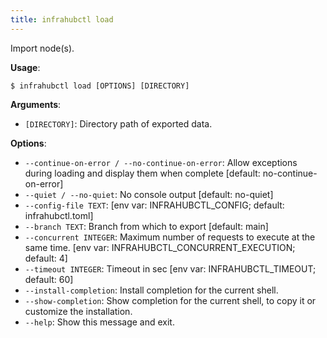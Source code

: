 ```yaml
---
title: infrahubctl load
---
```


Import node(s).

**Usage**:

```console
$ infrahubctl load [OPTIONS] [DIRECTORY]
```

**Arguments**:

* `[DIRECTORY]`: Directory path of exported data.

**Options**:

* `--continue-on-error / --no-continue-on-error`: Allow exceptions during loading and display them when complete  [default: no-continue-on-error]
* `--quiet / --no-quiet`: No console output  [default: no-quiet]
* `--config-file TEXT`: [env var: INFRAHUBCTL_CONFIG; default: infrahubctl.toml]
* `--branch TEXT`: Branch from which to export  [default: main]
* `--concurrent INTEGER`: Maximum number of requests to execute at the same time.  [env var: INFRAHUBCTL_CONCURRENT_EXECUTION; default: 4]
* `--timeout INTEGER`: Timeout in sec  [env var: INFRAHUBCTL_TIMEOUT; default: 60]
* `--install-completion`: Install completion for the current shell.
* `--show-completion`: Show completion for the current shell, to copy it or customize the installation.
* `--help`: Show this message and exit.
